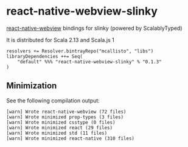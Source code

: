 # react-native-webview-slinky

[react-native-webview](https://github.com/react-native-community/react-native-webview) bindings for slinky (powered by ScalablyTyped)

It is distributed for Scala 2.13 and Scala.js 1

```
resolvers += Resolver.bintrayRepo("mcallisto", "libs")
libraryDependencies ++= Seq(
    "default" %%% "react-native-webview-slinky" % "0.1.3" 
) 
```

## Minimization

See the following compilation output:

```
[warn] Wrote react-native-webview (72 files)
[warn] Wrote minimized prop-types (3 files)
[warn] Wrote minimized csstype (0 files)
[warn] Wrote minimized react (29 files)
[warn] Wrote minimized std (11 files)
[warn] Wrote minimized react-native (310 files)
```